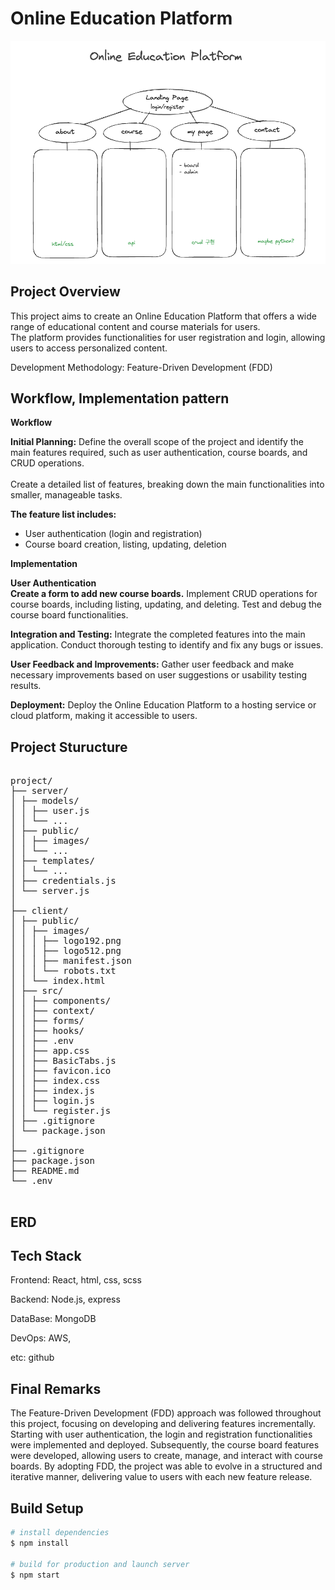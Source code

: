 <h1>Online Education Platform </h1>

![image](https://github.com/MayHyeyeonKim/online-education-platform/blob/main/Online%20Edu%20Platform.png)

## Project Overview

This project aims to create an Online Education Platform that offers a wide range of educational content and course materials for users.<br>
The platform provides functionalities for user registration and login, allowing users to access personalized content.

Development Methodology: Feature-Driven Development (FDD)

## Workflow, Implementation pattern

**Workflow**

**Initial Planning:** Define the overall scope of the project and identify the main features required, such as user authentication, course boards, and CRUD operations. <br>
<br>
Create a detailed list of features, breaking down the main functionalities into smaller, manageable tasks.

**The feature list includes:**

- User authentication (login and registration) <br>
- Course board creation, listing, updating, deletion

**Implementation**

**User Authentication** <br>
**Create a form to add new course boards.**
Implement CRUD operations for course boards, including listing, updating, and deleting.
Test and debug the course board functionalities.

**Integration and Testing:**
Integrate the completed features into the main application. Conduct thorough testing to identify and fix any bugs or issues.

**User Feedback and Improvements:** Gather user feedback and make necessary improvements based on user suggestions or usability testing results.

**Deployment:** Deploy the Online Education Platform to a hosting service or cloud platform, making it accessible to users.

## Project Sturucture

<pre>

project/
├── server/
│ ├── models/
│ │ ├── user.js
│ │ └── ...
│ ├── public/
│ │ ├── images/
│ │ └── ...
│ ├── templates/
│ │ └── ...
│ ├── credentials.js
│ └── server.js
│
├── client/
│ ├── public/
│ │ ├── images/
│ │ │ ├── logo192.png
│ │ │ ├── logo512.png
│ │ │ ├── manifest.json
│ │ │ └── robots.txt
│ │ └── index.html
│ ├── src/
│ │ ├── components/
│ │ ├── context/
│ │ ├── forms/
│ │ ├── hooks/
│ │ ├── .env
│ │ ├── app.css
│ │ ├── BasicTabs.js
│ │ ├── favicon.ico
│ │ ├── index.css
│ │ ├── index.js
│ │ ├── login.js
│ │ └── register.js
│ ├── .gitignore
│ └── package.json
│
├── .gitignore
├── package.json
├── README.md
└── .env

</pre>

## ERD

## Tech Stack

Frontend: React, html, css, scss

Backend: Node.js, express

DataBase: MongoDB

DevOps: AWS,

etc: github

## Final Remarks

The Feature-Driven Development (FDD) approach was followed throughout this project, focusing on developing and delivering features incrementally. Starting with user authentication, the login and registration functionalities were implemented and deployed. Subsequently, the course board features were developed, allowing users to create, manage, and interact with course boards. By adopting FDD, the project was able to evolve in a structured and iterative manner, delivering value to users with each new feature release.

## Build Setup

```bash
# install dependencies
$ npm install

# build for production and launch server
$ npm start
```

